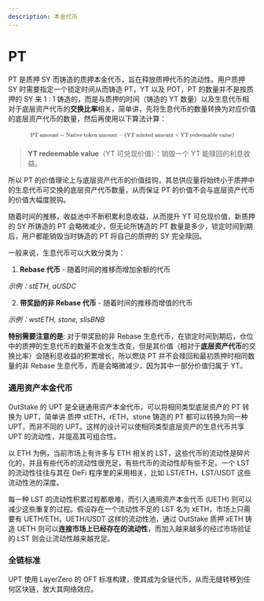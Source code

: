 ```yaml
---
description: 本金代币
---
```


# PT

PT 是质押 SY 而铸造的质押本金代币，旨在释放质押代币的流动性。用户质押 SY 时需要指定一个锁定时间从而铸造 PT，YT 以及 POT，PT 的数量并不是按质押的 SY 来 1 : 1 铸造的，而是与质押的时间（铸造的 YT 数量）以及生息代币相对于底层资产代币的**交换比率**相关，简单讲，先将生息代币的数量转换为对应价值的底层资产代币的数量，然后再使用以下算法计算：

<figure><img src="../../.gitbook/assets/latex.png" alt=""><figcaption></figcaption></figure>

> **YT redeemable value**（YT 可兑现价值）：销毁一个 YT 能赎回的利息收益。

所以 PT 的价值理论上与底层资产代币的价值挂钩，其总供应量将始终小于质押中的生息代币可交换的底层资产代币数量，从而保证 PT 的价值不会与底层资产代币的价值大幅度脱钩。

随着时间的推移，收益池中不断积累利息收益，从而提升 YT 可兑现价值，新质押的 SY 所铸造的 PT 会略微减少，但无论所铸造的 PT 数量是多少，锁定时间到期后，用户都能销毁当时铸造的 PT 将自己的质押的 SY 完全赎回。

一般来说，生息代币可以大致分类为：

1. **Rebase 代币** - 随着时间的推移而增加余额的代币

_示例：stETH, aUSDC_

2. **带奖励的非 Rebase 代币** - 随着时间的推移而增值的代币

_示例：wstETH, stone, slisBNB_

**特别需要注意的是**: 对于带奖励的非 Rebase 生息代币，在锁定时间到期后，仓位中的质押的生息代币的数量不会发生改变，但是其价值（相对于**底层资产代币**的交换比率）会随利息收益的积累增长，所以燃烧 PT 并不会赎回和最初质押时相同数量的非 Rebase 生息代币，而是会略微减少，因为其中一部分价值归属于 YT。

### **通用资产本金代币**

OutStake 的 UPT 是全链通用资产本金代币，可以将相同类型底层资产的 PT 转换为 UPT，简单讲 质押 stETH，rETH，stone 铸造的 PT 都可以转换为同一种 UPT，而非不同的 UPT。这样的设计可以使相同类型底层资产的生息代币共享 UPT 的流动性，并提高其可组合性。

以 ETH 为例，当前市场上有许多与 ETH 相关的 LST，这些代币的流动性是碎片化的，并且有些代币的流动性很充足，有些代币的流动性却有些不足。一个 LST 的流动性往往与其在 DeFi 程序里的采用相关，比如 LST/ETH，LST/USDT 这些流动性池的深度。

每一种 LST 的流动性积累过程都艰难，而引入通用资产本金代币 (UETH) 则可以减少这些重复的过程。假设存在一个流动性不足的 LST 名为 xETH，市场上只需要有 UETH/ETH，UETH/USDT 这样的流动性池，通过 OutStake 质押 xETH 铸造 UETH 则可以**连接市场上已经存在的流动性**，而加入越来越多的经过市场验证的 LST 则会让流动性越来越充足。

### **全链标准**

UPT 使用 LayerZero 的 OFT 标准构建，使其成为全链代币，从而无缝转移到任何区块链，放大其网络效应。
